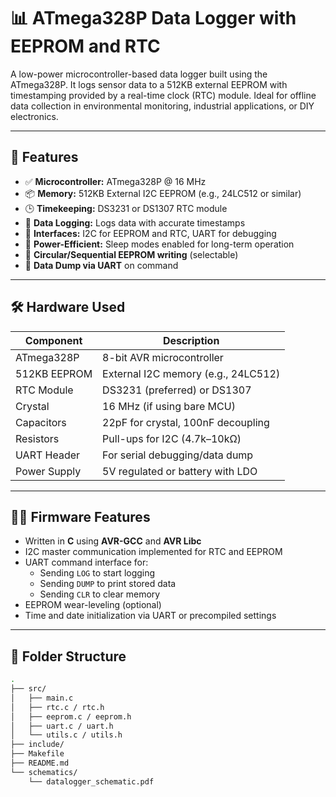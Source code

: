 # 📊 ATmega328P Data Logger with EEPROM and RTC

A low-power microcontroller-based data logger built using the ATmega328P.
It logs sensor data to a 512KB external EEPROM with timestamping provided by a real-time clock (RTC) module.
Ideal for offline data collection in environmental monitoring, industrial applications, or DIY electronics.

---

## 🔧 Features

- ✅ **Microcontroller:** ATmega328P @ 16 MHz
- 📦 **Memory:** 512KB External I2C EEPROM (e.g., 24LC512 or similar)
- 🕒 **Timekeeping:** DS3231 or DS1307 RTC module
- 📝 **Data Logging:** Logs data with accurate timestamps
- 🔌 **Interfaces:** I2C for EEPROM and RTC, UART for debugging
- 💾 **Power-Efficient:** Sleep modes enabled for long-term operation
- 🔄 **Circular/Sequential EEPROM writing** (selectable)
- 📠 **Data Dump via UART** on command

---

## 🛠️ Hardware Used

| Component         | Description                  |
|------------------|------------------------------|
| ATmega328P       | 8-bit AVR microcontroller     |
| 512KB EEPROM     | External I2C memory (e.g., 24LC512) |
| RTC Module       | DS3231 (preferred) or DS1307  |
| Crystal          | 16 MHz (if using bare MCU)    |
| Capacitors       | 22pF for crystal, 100nF decoupling |
| Resistors        | Pull-ups for I2C (4.7k–10kΩ)   |
| UART Header      | For serial debugging/data dump |
| Power Supply     | 5V regulated or battery with LDO |

---

## 🧑‍💻 Firmware Features

- Written in **C** using **AVR-GCC** and **AVR Libc**
- I2C master communication implemented for RTC and EEPROM
- UART command interface for:
  - Sending `LOG` to start logging
  - Sending `DUMP` to print stored data
  - Sending `CLR` to clear memory
- EEPROM wear-leveling (optional)
- Time and date initialization via UART or precompiled settings

---

## 📂 Folder Structure

```bash
.
├── src/
│   ├── main.c
│   ├── rtc.c / rtc.h
│   ├── eeprom.c / eeprom.h
│   ├── uart.c / uart.h
│   └── utils.c / utils.h
├── include/
├── Makefile
├── README.md
└── schematics/
    └── datalogger_schematic.pdf
